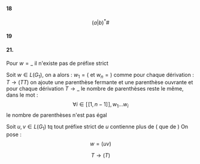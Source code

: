 #### 18
$$(a|b)^{*}\#$$

#### 19

#### 21. 
Pour $w = \_$  il n'existe pas de préfixe strict

Soit $w \in L(G_{1})$, 
on a alors : $w_{1} = ($ et $w_{n} = )$ 
comme pour chaque dérivation : $T \to (TT)$ on ajoute une parenthèse fermante et une parenthèse ouvrante et pour chaque dérivation $T \to \_$ le nombre de parenthèses reste le même, 
dans le mot : 
$$\forall i \in [\![1, n-1]\!], w_{1}\dots w_{i}$$
le nombre de parenthèses n'est pas égal

Soit $u, v \in L(G_{1})$ tq tout préfixe strict de $u$ contienne plus de $($ que de $)$
On pose : 
$$w = (uv)$$

$$T \to (T)$$